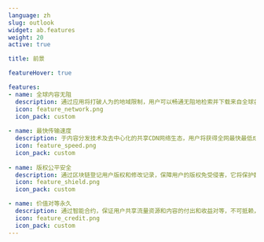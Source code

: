 ```yaml
---
language: zh
slug: outlook
widget: ab.features
weight: 20
active: true

title: 前景

featureHover: true

features:
- name: 全球内容无阻
  description: 通过应用将打破人为的地域限制，用户可以畅通无阻地检索并下载来自全球各地的数字内容
  icon: feature_network.png
  icon_pack: custom
  
- name: 最快传输速度
  description: 于内容分发技术及去中心化的共享CDN网络生态，用户将获得全网最快最低成本的内容传输体验
  icon: feature_speed.png
  icon_pack: custom
  
- name: 版权公平安全
  description: 通过区块链登记用户版权和修改记录，保障用户的版权免受侵害，它将保护数以亿计的内容兑换更高的价值
  icon: feature_shield.png
  icon_pack: custom

- name: 价值对等永久
  description: 通过智能合约，保证用户共享流量资源和内容的付出和收益对等，不可抵赖，且具有最大程度的保存概率
  icon: feature_credit.png
  icon_pack: custom
---
```

